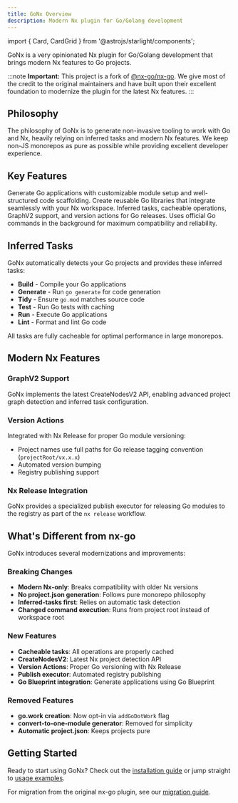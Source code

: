 ```yaml
---
title: GoNx Overview
description: Modern Nx plugin for Go/Golang development
---
```


import { Card, CardGrid } from '@astrojs/starlight/components';

GoNx is a very opinionated Nx plugin for Go/Golang development that brings modern Nx features to Go projects.

:::note
**Important:** This project is a fork of [@nx-go/nx-go](https://github.com/nx-go/nx-go). We give most of the credit to the original maintainers and have built upon their excellent foundation to modernize the plugin for the latest Nx features.
:::

## Philosophy

The philosophy of GoNx is to generate non-invasive tooling to work with Go and Nx, heavily relying on inferred tasks and modern Nx features. We keep non-JS monorepos as pure as possible while providing excellent developer experience.

## Key Features

<CardGrid>
	<Card title="Go Applications" icon="rocket">
		Generate Go applications with customizable module setup and well-structured code scaffolding.
	</Card>
	<Card title="Go Libraries" icon="puzzle">
		Create reusable Go libraries that integrate seamlessly with your Nx workspace.
	</Card>
	<Card title="Full Nx Integration" icon="setting">
		Inferred tasks, cacheable operations, GraphV2 support, and version actions for Go releases.
	</Card>
	<Card title="Official Go Commands" icon="approval-check">
		Uses official Go commands in the background for maximum compatibility and reliability.
	</Card>
</CardGrid>

## Inferred Tasks

GoNx automatically detects your Go projects and provides these inferred tasks:

- **Build** - Compile your Go applications
- **Generate** - Run `go generate` for code generation
- **Tidy** - Ensure `go.mod` matches source code
- **Test** - Run Go tests with caching
- **Run** - Execute Go applications
- **Lint** - Format and lint Go code

All tasks are fully cacheable for optimal performance in large monorepos.

## Modern Nx Features

### GraphV2 Support
GoNx implements the latest CreateNodesV2 API, enabling advanced project graph detection and inferred task configuration.

### Version Actions
Integrated with Nx Release for proper Go module versioning:
- Project names use full paths for Go release tagging convention (`projectRoot/vx.x.x`)
- Automated version bumping
- Registry publishing support

### Nx Release Integration
GoNx provides a specialized publish executor for releasing Go modules to the registry as part of the `nx release` workflow.

## What's Different from nx-go

GoNx introduces several modernizations and improvements:

### Breaking Changes
- **Modern Nx-only**: Breaks compatibility with older Nx versions
- **No project.json generation**: Follows pure monorepo philosophy
- **Inferred-tasks first**: Relies on automatic task detection
- **Changed command execution**: Runs from project root instead of workspace root

### New Features
- **Cacheable tasks**: All operations are properly cached
- **CreateNodesV2**: Latest Nx project detection API
- **Version Actions**: Proper Go versioning with Nx Release
- **Publish executor**: Automated registry publishing
- **Go Blueprint integration**: Generate applications using Go Blueprint

### Removed Features
- **go.work creation**: Now opt-in via `addGoDotWork` flag
- **convert-to-one-module generator**: Removed for simplicity
- **Automatic project.json**: Keeps projects pure

## Getting Started

Ready to start using GoNx? Check out the [installation guide](/gonx/installation/) or jump straight to [usage examples](/gonx/usage/).

For migration from the original nx-go plugin, see our [migration guide](/gonx/migration/).
